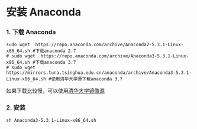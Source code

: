 # 安装 Anaconda 

### 1. 下载 Anaconda 

```shell
sudo wget  https://repo.anaconda.com/archive/Anaconda2-5.3.1-Linux-x86_64.sh #下载anaconda 2.7
# sudo wget  https://repo.anaconda.com/archive/Anaconda3-5.3.1-Linux-x86_64.sh #下载anaconda 3.7
# sudo wget https://mirrors.tuna.tsinghua.edu.cn/anaconda/archive/Anaconda3-5.3.1-Linux-x86_64.sh #使用清华大学源下载anaconda 3.7
```

如果下载比较慢，可以使用[清华大学镜像源](https://mirrors.tuna.tsinghua.edu.cn/anaconda/archive/)

### 2. 安装 

```shell
sh Anaconda3-5.3.1-Linux-x86_64.sh
```